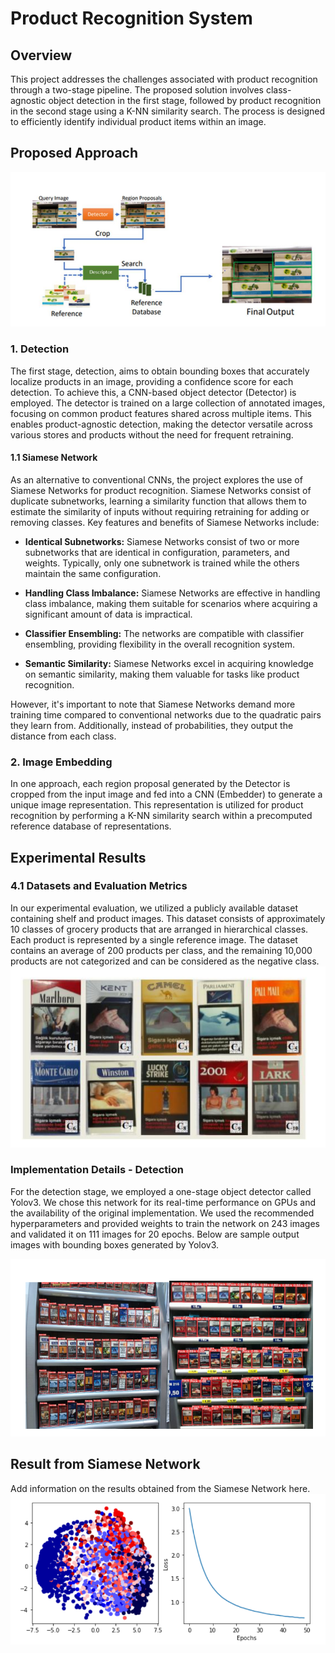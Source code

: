 # Product Recognition System

## Overview
This project addresses the challenges associated with product recognition through a two-stage pipeline. The proposed solution involves class-agnostic object detection in the first stage, followed by product recognition in the second stage using a K-NN similarity search. The process is designed to efficiently identify individual product items within an image.

## Proposed Approach
![Multistage Process](proposed.png)

### 1. Detection
The first stage, detection, aims to obtain bounding boxes that accurately localize products in an image, providing a confidence score for each detection. To achieve this, a CNN-based object detector (Detector) is employed. The detector is trained on a large collection of annotated images, focusing on common product features shared across multiple items. This enables product-agnostic detection, making the detector versatile across various stores and products without the need for frequent retraining.

#### 1.1 Siamese Network
As an alternative to conventional CNNs, the project explores the use of Siamese Networks for product recognition. Siamese Networks consist of duplicate subnetworks, learning a similarity function that allows them to estimate the similarity of inputs without requiring retraining for adding or removing classes. Key features and benefits of Siamese Networks include:

- **Identical Subnetworks:** Siamese Networks consist of two or more subnetworks that are identical in configuration, parameters, and weights. Typically, only one subnetwork is trained while the others maintain the same configuration.

- **Handling Class Imbalance:** Siamese Networks are effective in handling class imbalance, making them suitable for scenarios where acquiring a significant amount of data is impractical.

- **Classifier Ensembling:** The networks are compatible with classifier ensembling, providing flexibility in the overall recognition system.

- **Semantic Similarity:** Siamese Networks excel in acquiring knowledge on semantic similarity, making them valuable for tasks like product recognition.

However, it's important to note that Siamese Networks demand more training time compared to conventional networks due to the quadratic pairs they learn from. Additionally, instead of probabilities, they output the distance from each class.

### 2. Image Embedding
In one approach, each region proposal generated by the Detector is cropped from the input image and fed into a CNN (Embedder) to generate a unique image representation. This representation is utilized for product recognition by performing a K-NN similarity search within a precomputed reference database of representations.


## Experimental Results

### 4.1 Datasets and Evaluation Metrics
In our experimental evaluation, we utilized a publicly available dataset containing shelf and product images. This dataset consists of approximately 10 classes of grocery products that are arranged in hierarchical classes. Each product is represented by a single reference image. The dataset contains an average of 200 products per class, and the remaining 10,000 products are not categorized and can be considered as the negative class.
![sample input ](dataset.png)
### Implementation Details - Detection
For the detection stage, we employed a one-stage object detector called Yolov3. We chose this network for its real-time performance on GPUs and the availability of the original implementation. We used the recommended hyperparameters and provided weights to train the network on 243 images and validated it on 111 images for 20 epochs. Below are sample output images with bounding boxes generated by Yolov3.

![Yolov3 bounding box](yolo.png)

## Result from Siamese Network
Add information on the results obtained from the Siamese Network here.
![Yolov3 Sample Output](output.png)
